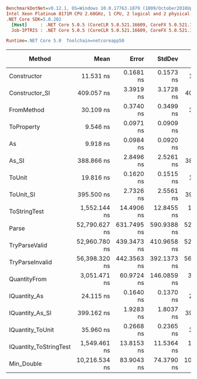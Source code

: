 ``` ini

BenchmarkDotNet=v0.12.1, OS=Windows 10.0.17763.1879 (1809/October2018Update/Redstone5)
Intel Xeon Platinum 8171M CPU 2.60GHz, 1 CPU, 2 logical and 2 physical cores
.NET Core SDK=5.0.202
  [Host]     : .NET Core 5.0.5 (CoreCLR 5.0.521.16609, CoreFX 5.0.521.16609), X64 RyuJIT
  Job-IPTRIS : .NET Core 5.0.5 (CoreCLR 5.0.521.16609, CoreFX 5.0.521.16609), X64 RyuJIT

Runtime=.NET Core 5.0  Toolchain=netcoreapp50  

```
|                 Method |          Mean |       Error |      StdDev |        Median |  Gen 0 |  Gen 1 | Gen 2 | Allocated |
|----------------------- |--------------:|------------:|------------:|--------------:|-------:|-------:|------:|----------:|
|            Constructor |     11.531 ns |   0.1681 ns |   0.1573 ns |     11.582 ns |      - |      - |     - |         - |
|         Constructor_SI |    409.057 ns |   3.3919 ns |   3.1728 ns |    409.230 ns | 0.0100 |      - |     - |     192 B |
|             FromMethod |     30.109 ns |   0.3740 ns |   0.3499 ns |     30.083 ns |      - |      - |     - |         - |
|             ToProperty |      9.546 ns |   0.0971 ns |   0.0909 ns |      9.527 ns |      - |      - |     - |         - |
|                     As |      9.918 ns |   0.0984 ns |   0.0920 ns |      9.935 ns |      - |      - |     - |         - |
|                  As_SI |    388.866 ns |   2.8496 ns |   2.5261 ns |    388.517 ns | 0.0100 |      - |     - |     192 B |
|                 ToUnit |     19.816 ns |   0.1620 ns |   0.1515 ns |     19.824 ns |      - |      - |     - |         - |
|              ToUnit_SI |    395.500 ns |   2.7326 ns |   2.5561 ns |    396.026 ns | 0.0100 |      - |     - |     192 B |
|           ToStringTest |  1,552.144 ns |  14.4906 ns |  12.8455 ns |  1,552.690 ns | 0.0496 |      - |     - |     944 B |
|                  Parse | 52,790.627 ns | 631.7495 ns | 590.9388 ns | 52,958.093 ns | 1.7700 | 0.0610 |     - |   33344 B |
|          TryParseValid | 52,960.780 ns | 439.3473 ns | 410.9658 ns | 52,980.902 ns | 1.7700 | 0.0610 |     - |   33320 B |
|        TryParseInvalid | 56,398.320 ns | 442.3563 ns | 392.1373 ns | 56,315.381 ns | 1.7090 | 0.0610 |     - |   32928 B |
|           QuantityFrom |  3,051.471 ns |  60.9724 ns | 146.0859 ns |  3,000.000 ns |      - |      - |     - |      56 B |
|           IQuantity_As |     24.115 ns |   0.1640 ns |   0.1370 ns |     24.089 ns | 0.0013 |      - |     - |      24 B |
|        IQuantity_As_SI |    399.162 ns |   1.9283 ns |   1.8037 ns |    399.588 ns | 0.0100 |      - |     - |     192 B |
|       IQuantity_ToUnit |     35.960 ns |   0.2668 ns |   0.2365 ns |     35.870 ns | 0.0030 |      - |     - |      56 B |
| IQuantity_ToStringTest |  1,549.461 ns |  13.8153 ns |  11.5364 ns |  1,549.808 ns | 0.0496 |      - |     - |     944 B |
|             Min_Double | 10,216.534 ns |  83.9043 ns |  74.3790 ns | 10,219.709 ns |      - |      - |     - |         - |

